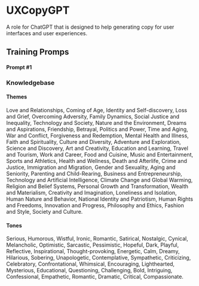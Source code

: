 # UXCopyGPT

A role for ChatGPT that is designed to help generating copy for user interfaces and user experiences.

## Training Promps

#### Prompt #1
> 

### Knowledgebase

#### Themes 
Love and Relationships, Coming of Age, Identity and Self-discovery, Loss and Grief, Overcoming Adversity, Family Dynamics, Social Justice and Inequality, Technology and Society, Nature and the Environment, Dreams and Aspirations, Friendship, Betrayal, Politics and Power, Time and Aging, War and Conflict, Forgiveness and Redemption, Mental Health and Illness, Faith and Spirituality, Culture and Diversity, Adventure and Exploration, Science and Discovery, Art and Creativity, Education and Learning, Travel and Tourism, Work and Career, Food and Cuisine, Music and Entertainment, Sports and Athletics, Health and Wellness, Death and Afterlife, Crime and Justice, Immigration and Migration, Gender and Sexuality, Aging and Seniority, Parenting and Child-Rearing, Business and Entrepreneurship, Technology and Artificial Intelligence, Climate Change and Global Warming, Religion and Belief Systems, Personal Growth and Transformation, Wealth and Materialism, Creativity and Imagination, Loneliness and Isolation, Human Nature and Behavior, National Identity and Patriotism, Human Rights and Freedoms, Innovation and Progress, Philosophy and Ethics, Fashion and Style, Society and Culture.

#### Tones
Serious, Humorous, Wistful, Ironic, Romantic, Satirical, Nostalgic, Cynical, Melancholic, Optimistic, Sarcastic, Pessimistic, Hopeful, Dark, Playful, Reflective, Inspirational, Thought-provoking, Energetic, Calm, Dreamy, Hilarious, Sobering, Unapologetic, Contemplative, Sympathetic, Criticizing, Celebratory, Confrontational, Whimsical, Encouraging, Lighthearted, Mysterious, Educational, Questioning, Challenging, Bold, Intriguing, Confessional, Empathetic, Romantic, Dramatic, Critical, Compassionate.
